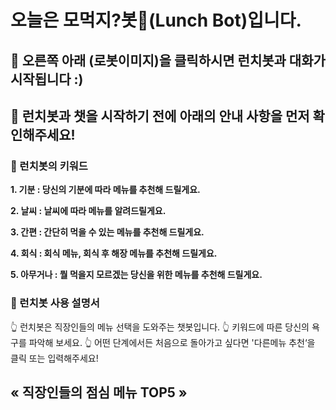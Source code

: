 # 오늘은 모먹지?봇🤖(Lunch Bot)입니다. 
  
  
    
  
## 🤖 오른쪽 아래 (로봇이미지)을 클릭하시면 런치봇과 대화가 시작됩니다 :)
## 🤖 런치봇과 챗을 시작하기 전에 아래의 안내 사항을 먼저 확인해주세요! 






### 🎯 런치봇의 키워드  



**1. 기분 : 당신의 기분에 따라 메뉴를 추천해 드릴게요.**

**2. 날씨 : 날씨에 따라 메뉴를 알려드릴게요.**

**3. 간편 : 간단히 먹을 수 있는 메뉴를 추천해 드릴게요.**

**4. 회식 : 회식 메뉴, 회식 후 해장 메뉴를 추천해 드릴게요.**

**5. 아무거나 : 뭘 먹을지 모르겠는 당신을 위한 메뉴를 추천해 드릴게요.** 


### 🎯 런치봇 사용 설명서         

👆 런치봇은 직장인들의 메뉴 선택을 도와주는 챗봇입니다.
👆 키워드에 따른 당신의 욕구를 파악해 보세요.
👆 어떤 단계에서든 처음으로 돌아가고 싶다면 '다른메뉴 추천‘을 클릭 또는 입력해주세요!
  
  
## « 직장인들의 점심 메뉴 TOP5 »


